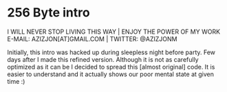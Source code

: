 256 Byte intro
=============
I WILL NEVER STOP LIVING THIS WAY | ENJOY THE POWER OF MY WORK 
          E-MAIL: AZIZJON[AT]GMAIL.COM | TWITTER: @AZIZJONM

Initially, this intro was hacked up during sleepless night before party.
Few days after I made this refined version. Although it is not as carefully 
optimized as it can be I decided to spread this [almost original] code. 
It is easier to understand and it actually shows our poor mental state at given time :)
